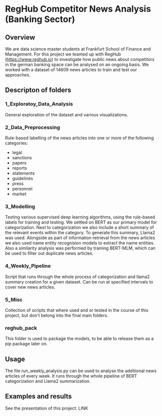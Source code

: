 # RegHub Competitor News Analysis (Banking Sector)

## Overview
We are data science master students at Frankfurt School of Finance and Management. For this project we teamed up with RegHub (https://www.reghub.io) to investigate how public news about competitors in the german banking space can be analysed on an ongoing basis. We worked with a dataset of 14609 news articles to train and test our approaches. 

## Descripton of folders
### 1_Exploratoy_Data_Analysis
General exploration of the dataset and various visualizations.
### 2_Data_Preprocessing
Rule-based labelling of the news articles into one or more of the following categories:
- legal
- sanctions
- papers
- reports
- statements
- guidelines
- press
- personnel
- market

### 3_Modelling
Testing various supervised deep learning algorithms, using the rule-based labels for training and testing. We settled on BERT as our primary model for categorization.
Next to categorization we also include a short summary of the relevant events within the category. To generate this summary, Llama2 was used.
Alongside as part of information retrieval from the news articles we also used name entity recognision models to extract the name entities.
Also a similarity analysis was performed by training BERT-MLM, which can be used to filter out duplicate news articles.
### 4_Weekly_Pipeline
Script that runs through the whole process of categorization and llama2 summary creation for a given dataset. Can be run at specified intervals to cover new news articles.
### 5_Misc
Collection of scripts that where used and or tested in the course of this project, but don't belong into the final main folders.
### reghub_pack
This folder is used to package the models, to be able to release them as a pip package later on.

## Usage
The file run_weekly_analysis.py can be used to analyse the additional news articles of every week. It runs through the whole pipeline of BERT categorization and Llama2 summarization.

## Examples and results
See the presentation of this project: LINK